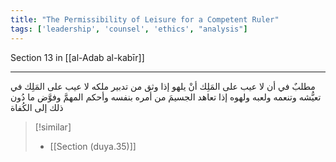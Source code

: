 ```yaml
---
title: "The Permissibility of Leisure for a Competent Ruler"
tags: ['leadership', 'counsel', 'ethics', "analysis"]
---
```


 Section 13 in [[al-Adab al-kabīr]]

---
مطلبٌ في أن لا عيب على المَلِك أنْ يلهو إذا وثق من تدبير ملكه لا عيب على المَلِك في تعيُّشه وتنعمه ولعبه ولهوه إذا تعاهد الجسيمَ من أمره بنفسه وأحكم المهمَّ وفوَّض ما دُون ذلك إلى الكُفاة

> [!similar]
> - [[Section (duya.35)]]

